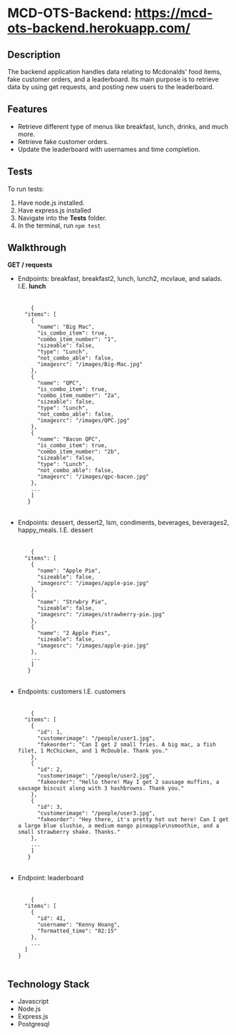 # MCD-OTS-Backend: https://mcd-ots-backend.herokuapp.com/

## Description 
<p>The backend application handles data relating to Mcdonalds' food items, fake customer orders, and a leaderboard. Its main purpose is to retrieve data by using get requests, and
  posting new users to the leaderboard. 
</p>

## Features 
<ul>
<li>Retrieve different type of menus like breakfast, lunch, drinks, and much more.</li>
<li>Retrieve fake customer orders.</li>
<li>Update the leaderboard with usernames and time completion.</li>
</ul> 

## Tests
<p>
  To run tests:
  <ol>
    <li>Have node.js installed.</li>
    <li>Have express.js installed</li>
    <li>Navigate into the <strong>Tests</strong> folder.</li>
    <li>In the terminal, run <code>npm test</code></li>
</ol> 
</p>

## Walkthrough

<p><strong>GET / requests</strong></p>
<ul>
<li> Endpoints: breakfast, breakfast2, lunch, lunch2, mcvlaue, and salads. I.E. <strong>lunch</strong><br><br>
    <code>
    {
  "items": [
    {
      "name": "Big Mac",
      "is_combo_item": true,
      "combo_item_number": "1",
      "sizeable": false,
      "type": "Lunch",
      "not_combo_able": false,
      "imagesrc": "/images/Big-Mac.jpg"
    },
    {
      "name": "QPC",
      "is_combo_item": true,
      "combo_item_number": "2a",
      "sizeable": false,
      "type": "Lunch",
      "not_combo_able": false,
      "imagesrc": "/images/QPC.jpg"
    },
    {
      "name": "Bacon QPC",
      "is_combo_item": true,
      "combo_item_number": "2b",
      "sizeable": false,
      "type": "Lunch",
      "not_combo_able": false,
      "imagesrc": "/images/qpc-bacon.jpg"
    },
    ...
    ]
   }
    </code> <br><br>
</li>
<li>Endpoints: dessert, dessert2, lsm, condiments, beverages, beverages2, happy_meals. I.E. dessert <br><br>
  <code>
    {
  "items": [
    {
      "name": "Apple Pie",
      "sizeable": false,
      "imagesrc": "/images/apple-pie.jpg"
    },
    {
      "name": "Strwbry Pie",
      "sizeable": false,
      "imagesrc": "/images/strawberry-pie.jpg"
    },
    {
      "name": "2 Apple Pies",
      "sizeable": false,
      "imagesrc": "/images/apple-pie.jpg"
    },
    ...
    ]
   }
  </code>
</li> <br>
<li>Endpoints: customers I.E. customers <br><br>
  <code>
    {
  "items": [
    {
      "id": 1,
      "customerimage": "/people/user1.jpg",
      "fakeorder": "Can I get 2 small fries. A big mac, a fish filet, 1 McChicken, and 1 McDouble. Thank you."
    },
    {
      "id": 2,
      "customerimage": "/people/user2.jpg",
      "fakeorder": "Hello there! May I get 2 sausage muffins, a sausage biscuit along with 3 hashbrowns. Thank you."
    },
    {
      "id": 3,
      "customerimage": "/people/user3.jpg",
      "fakeorder": "Hey there, it's pretty hot out here! Can I get a large blue slushie, a medium mango pineapple\nsmoothie, and a small strawberry shake. Thanks."
    },
    ...
    ]
   }
  </code> 
</li> <br>
<li> Endpoint: leaderboard <br><br>
  <code>
    {
  "items": [
    {
      "id": 41,
      "username": "Kenny Hoang",
      "formatted_time": "02:15"
    },
    ...
  ]
}
  </code>
</li>
</ul> 

## Technology Stack 
<ul>
<li>Javascript</li>
<li>Node.js</li>
<li>Express.js</li>
<li>Postgresql</li>
</ul> 
